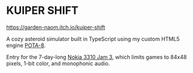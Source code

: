 # KUIPER SHIFT

https://garden-naom.itch.io/kuiper-shift

A cozy asteroid simulator built in TypeScript using my custom HTML5 engine
[POTA-8](https://github.com/noaner/pota-8).

Entry for the 7-day-long [Nokia 3310 Jam 3](https://itch.io/jam/nokiajam3),
which limits games to 84x48 pixels, 1-bit color, and monophonic audio.

